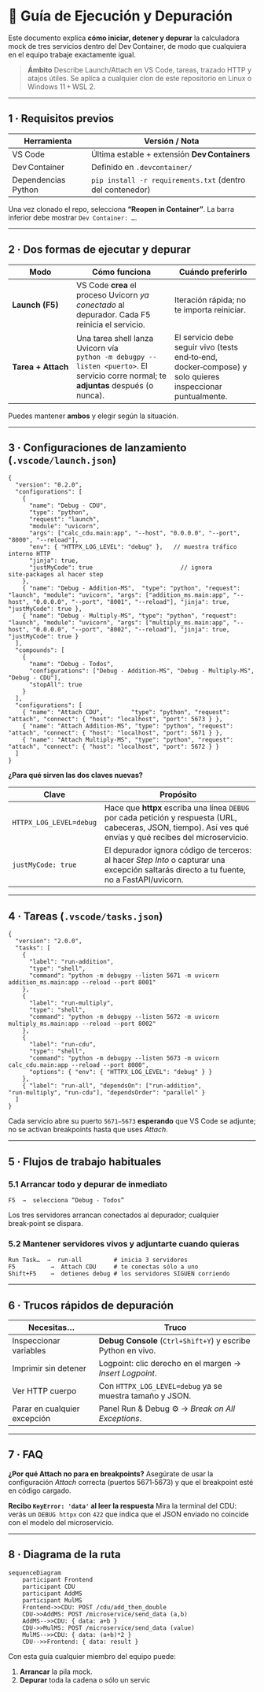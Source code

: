 # 🐞 Guía de Ejecución y Depuración

Este documento explica **cómo iniciar, detener y depurar** la calculadora mock de tres servicios dentro del Dev Container, de modo que cualquiera en el equipo trabaje exactamente igual.

> **Ámbito**
> Describe Launch/Attach en VS Code, tareas, trazado HTTP y atajos útiles.
> Se aplica a cualquier clon de este repositorio en Linux o Windows 11 + WSL 2.

---

## 1 · Requisitos previos

| Herramienta         | Versión / Nota                                            |
| ------------------- | --------------------------------------------------------- |
| VS Code             | Última estable + extensión **Dev Containers**             |
| Dev Container       | Definido en `.devcontainer/`                              |
| Dependencias Python | `pip install -r requirements.txt` (dentro del contenedor) |

Una vez clonado el repo, selecciona **“Reopen in Container”**. La barra inferior debe mostrar `Dev Container: …`.

---

## 2 · Dos formas de ejecutar y depurar

| Modo               | Cómo funciona                                                                                                                         | Cuándo preferirlo                                                                                         |
| ------------------ | ------------------------------------------------------------------------------------------------------------------------------------- | --------------------------------------------------------------------------------------------------------- |
| **Launch (F5)**    | VS Code **crea** el proceso Uvicorn *ya conectado* al depurador. Cada F5 reinicia el servicio.                                        | Iteración rápida; no te importa reiniciar.                                                                |
| **Tarea + Attach** | Una tarea shell lanza Uvicorn vía `python ‑m debugpy --listen <puerto>`. El servicio corre normal; te **adjuntas** después (o nunca). | El servicio debe seguir vivo (tests end‑to‑end, docker‑compose) y solo quieres inspeccionar puntualmente. |

Puedes mantener **ambos** y elegir según la situación.

---

## 3 · Configuraciones de lanzamiento (`.vscode/launch.json`)

```jsonc
{
  "version": "0.2.0",
  "configurations": [
    {
      "name": "Debug - CDU",
      "type": "python",
      "request": "launch",
      "module": "uvicorn",
      "args": ["calc_cdu.main:app", "--host", "0.0.0.0", "--port", "8000", "--reload"],
      "env": { "HTTPX_LOG_LEVEL": "debug" },   // muestra tráfico interno HTTP
      "jinja": true,
      "justMyCode": true                         // ignora site‑packages al hacer step
    },
    { "name": "Debug - Addition‑MS",  "type": "python", "request": "launch", "module": "uvicorn", "args": ["addition_ms.main:app", "--host", "0.0.0.0", "--port", "8001", "--reload"], "jinja": true, "justMyCode": true },
    { "name": "Debug - Multiply‑MS", "type": "python", "request": "launch", "module": "uvicorn", "args": ["multiply_ms.main:app", "--host", "0.0.0.0", "--port", "8002", "--reload"], "jinja": true, "justMyCode": true }
  ],
  "compounds": [
    {
      "name": "Debug - Todos",
      "configurations": ["Debug - Addition‑MS", "Debug - Multiply‑MS", "Debug - CDU"],
      "stopAll": true
    }
  ],
  "configurations": [
    { "name": "Attach CDU",        "type": "python", "request": "attach", "connect": { "host": "localhost", "port": 5673 } },
    { "name": "Attach Addition‑MS", "type": "python", "request": "attach", "connect": { "host": "localhost", "port": 5671 } },
    { "name": "Attach Multiply‑MS", "type": "python", "request": "attach", "connect": { "host": "localhost", "port": 5672 } }
  ]
}
```

**¿Para qué sirven las dos claves nuevas?**

| Clave                   | Propósito                                                                                                                                                      |
| ----------------------- | -------------------------------------------------------------------------------------------------------------------------------------------------------------- |
| `HTTPX_LOG_LEVEL=debug` | Hace que **httpx** escriba una línea `DEBUG` por cada petición y respuesta (URL, cabeceras, JSON, tiempo). Así ves qué envías y qué recibes del microservicio. |
| `justMyCode: true`      | El depurador ignora código de terceros: al hacer *Step Into* o capturar una excepción saltarás directo a tu fuente, no a FastAPI/uvicorn.                      |

---

## 4 · Tareas (`.vscode/tasks.json`)

```jsonc
{
  "version": "2.0.0",
  "tasks": [
    {
      "label": "run‑addition",
      "type": "shell",
      "command": "python -m debugpy --listen 5671 -m uvicorn addition_ms.main:app --reload --port 8001"
    },
    {
      "label": "run‑multiply",
      "type": "shell",
      "command": "python -m debugpy --listen 5672 -m uvicorn multiply_ms.main:app --reload --port 8002"
    },
    {
      "label": "run‑cdu",
      "type": "shell",
      "command": "python -m debugpy --listen 5673 -m uvicorn calc_cdu.main:app --reload --port 8000",
      "options": { "env": { "HTTPX_LOG_LEVEL": "debug" } }
    },
    { "label": "run‑all", "dependsOn": ["run‑addition", "run‑multiply", "run‑cdu"], "dependsOrder": "parallel" }
  ]
}
```

Cada servicio abre su puerto `5671–5673` **esperando** que VS Code se adjunte; no se activan breakpoints hasta que uses *Attach*.

---

## 5 · Flujos de trabajo habituales

### 5.1 Arrancar todo y depurar de inmediato

```text
F5  →  selecciona “Debug ‑ Todos”
```

Los tres servidores arrancan conectados al depurador; cualquier break‑point se dispara.

### 5.2 Mantener servidores vivos y adjuntarte cuando quieras

```text
Run Task…  →  run‑all         # inicia 3 servidores
F5          →  Attach CDU     # te conectas sólo a uno
Shift+F5    →  detienes debug # los servidores SIGUEN corriendo
```

---

## 6 · Trucos rápidos de depuración

| Necesitas…                   | Truco                                                        |
| ---------------------------- | ------------------------------------------------------------ |
| Inspeccionar variables       | **Debug Console** (`Ctrl+Shift+Y`) y escribe Python en vivo. |
| Imprimir sin detener         | Logpoint: clic derecho en el margen → *Insert Logpoint*.     |
| Ver HTTP cuerpo              | Con `HTTPX_LOG_LEVEL=debug` ya se muestra tamaño y JSON.     |
| Parar en cualquier excepción | Panel Run & Debug ⚙️ → *Break on All Exceptions*.            |

---

## 7 · FAQ

**¿Por qué Attach no para en breakpoints?**
Asegúrate de usar la configuración *Attach* correcta (puertos 5671‑5673) y que el breakpoint esté en código cargado.

**Recibo `KeyError: 'data'` al leer la respuesta**
Mira la terminal del CDU: verás un `DEBUG httpx` con `422` que indica que el JSON enviado no coincide con el modelo del microservicio.

---

## 8 · Diagrama de la ruta

```mermaid
sequenceDiagram
    participant Frontend
    participant CDU
    participant AddMS
    participant MulMS
    Frontend->>CDU: POST /cdu/add_then_double
    CDU->>AddMS: POST /microservice/send_data (a,b)
    AddMS-->>CDU: { data: a+b }
    CDU->>MulMS: POST /microservice/send_data (value)
    MulMS-->>CDU: { data: (a+b)*2 }
    CDU-->>Frontend: { data: result }
```

Con esta guía cualquier miembro del equipo puede:

1. **Arrancar** la pila mock.
2. **Depurar** toda la cadena o sólo un servic
